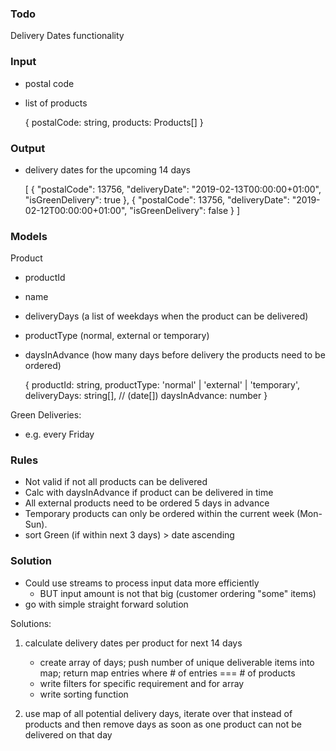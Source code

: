 ### Todo

Delivery Dates functionality

### Input

- postal code
- list of products

  {
  postalCode: string,
  products: Products[]
  }

### Output

- delivery dates for the upcoming 14 days

  [
  {
  "postalCode": 13756,
  "deliveryDate": "2019-02-13T00:00:00+01:00",
  "isGreenDelivery": true
  },
  {
  "postalCode": 13756,
  "deliveryDate": "2019-02-12T00:00:00+01:00",
  "isGreenDelivery": false
  }
  ]

### Models

Product

- productId
- name
- deliveryDays (a list of weekdays when the product can be delivered)
- productType (normal, external or temporary)
- daysInAdvance (how many days before delivery the products need to be ordered)

  {
  productId: string,
  productType: 'normal' | 'external' | 'temporary',
  deliveryDays: string[], // (date[])
  daysInAdvance: number
  }

Green Deliveries:

- e.g. every Friday

### Rules

- Not valid if not all products can be delivered
- Calc with daysInAdvance if product can be delivered in time
- All external products need to be ordered 5 days in advance
- Temporary products can only be ordered within the current week (Mon-Sun).
- sort Green (if within next 3 days) > date ascending

### Solution

- Could use streams to process input data more efficiently
  - BUT input amount is not that big (customer ordering "some" items)
- go with simple straight forward solution

Solutions:

1. calculate delivery dates per product for next 14 days

   - create array of days; push number of unique deliverable items into map; return map entries where # of entries === # of products
   - write filters for specific requirement and for array
   - write sorting function

2. use map of all potential delivery days, iterate over that instead of products
   and then remove days as soon as one product can not be delivered on that day

